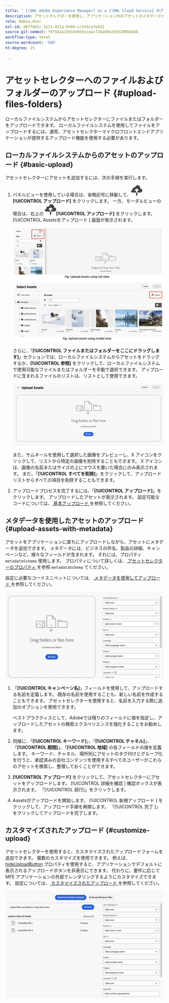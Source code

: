 ```yaml
---
title: ' [!DNL Adobe Experience Manager] as a [!DNL Cloud Service] のアセットセレクター'
description: アセットセレクターを使用し、アプリケーション内のアセットのメタデータとレンディションを検索および取得します。
role: Admin,User
exl-id: d6ff601c-3111-421a-9a94-cc524ce7e432
source-git-commit: f9f5b2a25933e059cceacf2ba69e23d528858d4b
workflow-type: tm+mt
source-wordcount: '505'
ht-degree: 1%

---
```


# アセットセレクターへのファイルおよびフォルダーのアップロード {#upload-files-folders}

ローカルファイルシステムからアセットセレクターにファイルまたはフォルダーをアップロードできます。 ローカルファイルシステムを使用してファイルをアップロードするには、通常、アセットセレクターマイクロフロントエンドアプリケーションが提供するアップロード機能を使用する必要があります。

## ローカルファイルシステムからのアセットのアップロード {#basic-upload}

アセットセレクターにアセットを追加するには、次の手順を実行します。

1. パネルビューを使用している場合は、省略記号に移動して、![ アップロードアイコン ](assets/upload-icon.svg)**[!UICONTROL アップロード]** をクリックします。 一方、モーダルビューの場合は、右上の ![ アップロードアイコン ](assets/upload-icon.svg)**[!UICONTROL アップロード]** をクリックします。 [!UICONTROL Assetsをアップロード ] 画面が表示されます。

   ![ アセットセレクターへのアセットのアップロード ](assets/upload-assets.png)

   さらに、「**[!UICONTROL ファイルまたはフォルダーをここにドラッグします]**」セクションでは、ローカルファイルシステムからアセットをドラッグするか、**[!UICONTROL 参照]** をクリックして、ローカルファイルシステムで使用可能なファイルまたはフォルダーを手動で選択できます。 アップロードに含まれるファイルのリストは、リストとして使用できます。

   ![ アセットセレクターへの基本的なアセットのアップロード ](assets/basic-upload.png)

   また、サムネールを使用して選択した画像をプレビューし、X アイコンをクリックして、リストから特定の画像を削除することもできます。 X アイコンは、画像の名前またはサイズの上にマウスを置いた場合にのみ表示されます。 また、「**[!UICONTROL すべてを削除]**」をクリックして、アップロードリストからすべての項目を削除することもできます。

1. アップロードプロセスを完了するには、「**[!UICONTROL アップロード]**」をクリックします。 アップロードしたアセットが表示されます。 設定可能なコードについては、[ 基本アップロード ](/help/assets/asset-selector-customization.md#basic-upload) を参照してください。

## メタデータを使用したアセットのアップロード {#upload-assets-with-metadata}

アセットをアプリケーションに直ちにアップロードしながら、アセットにメタデータを追加できます。 メタデータには、ビジネスの件名、製品の詳細、キャンペーンなど、様々なフィールドが含まれます。 それには、プロパティ `metadataSchema` 使用します。 プロパティについて詳しくは、[ アセットセレクターのプロパティ ](/help/assets/asset-selector-properties.md) を参照 `metadataSchema` てください。

設定に必要なコードスニペットについては、[ メタデータを使用してアップロード ](/help/assets/asset-selector-customization.md#upload-with-metadata) を参照してください。

![ メタデータを使用したアセットのアップロード ](assets/upload-with-metadata.png)

1. 「**[!UICONTROL キャンペーン名]**」フィールドを使用して、アップロードする名前を定義します。 既存の名前を使用することも、新しい名前を作成することもできます。 アセットセレクターを使用すると、名前を入力する際に追加のオプションを使用できます。

   ベストプラクティスとして、Adobeでは残りのフィールドに値を指定し、アップロードしたアセットの検索エクスペリエンスを強化することをお勧めします。

1. 同様に、「**[!UICONTROL キーワード]**」、「**[!UICONTROL チャネル]**」、「**[!UICONTROL 期間]**」、「**[!UICONTROL 地域]** の各フィールドの値を定義します。 キーワード、チャネル、場所別にアセットのタグ付けとグループ化を行うと、承認済みの会社コンテンツを使用するすべてのユーザーがこれらのアセットを検索し、整理しておくことができます。

1. **[!UICONTROL アップロード]** をクリックして、アセットセレクターにアセットをアップロードします。 [!UICONTROL  詳細を確認 ] 確認ボックスが表示されます。 「[!UICONTROL 続行]」をクリックします。

1. Assetsがアップロードを開始します。 [!UICONTROL  新規アップロード ] をクリックして、アップロード手順を再開します。 「[!UICONTROL  完了 ]」をクリックしてアップロードを完了します。


## カスタマイズされたアップロード {#customize-upload}

アセットセレクターを使用すると、カスタマイズされたアップロードフォームを追加できます。 複数のカスタマイズを使用できます。 例えば、[hideUploadButton](/help/assets/asset-selector-properties.md) プロパティを使用すると、アプリケーションでデフォルトに表示されるアップロードボタンを非表示にできます。 代わりに、要件に応じて MFE アプリケーションの外部でレンダリングするようにカスタマイズできます。 設定については、[ カスタマイズされたアップロード ](/help/assets/asset-selector-customization.md#customized-upload) を参照してください。

![ カスタマイズされたアップロード ](assets/customized-upload.png)
